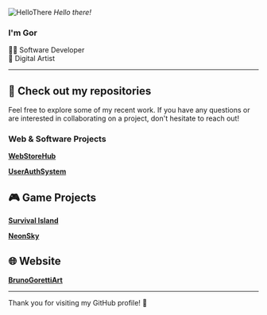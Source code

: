 ![HelloThere](https://github.com/user-attachments/assets/01ec1cc1-7f0e-422d-86c4-200fed02d917)
*Hello there!*

### I'm Gor

👨‍💻 Software Developer <br/>
🎨 Digital Artist

---

## 🚀 Check out my repositories

Feel free to explore some of my recent work. If you have any questions or are interested in collaborating on a project, don't hesitate to reach out!

### Web & Software Projects
[**WebStoreHub**](https://github.com/BrunoGoretti/WebStoreHub)  
  
[**UserAuthSystem**](https://github.com/BrunoGoretti/UserAuthSystem)  
  

## 🎮 Game Projects

[**Survival Island**](https://github.com/BrunoGoretti/Survival-Island-3D-Game)  

[**NeonSky**](https://github.com/BrunoGoretti/NeonSky)  


## 🌐 Website

[**BrunoGorettiArt**](https://github.com/BrunoGoretti/BrunoGorettiArt)  

---

Thank you for visiting my GitHub profile! 🎉
